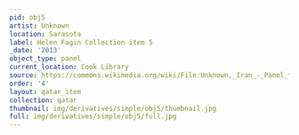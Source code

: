 ```yaml
---
pid: obj5
artist: Unknown
location: Sarasota
label: Helen Fagin Collection item 5
_date: '2013'
object_type: panel
current_location: Cook Library
source: https://commons.wikimedia.org/wiki/File:Unknown,_Iran_-_Panel_from_Iran_-_Google_Art_Project.jpg
order: '4'
layout: qatar_item
collection: qatar
thumbnail: img/derivatives/simple/obj5/thumbnail.jpg
full: img/derivatives/simple/obj5/full.jpg
---
```

